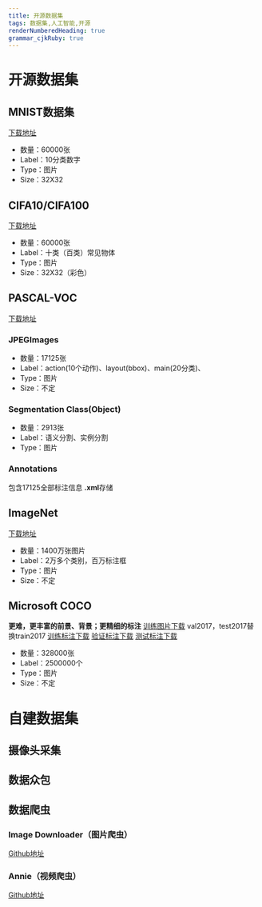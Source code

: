 ```yaml
---
title: 开源数据集
tags: 数据集,人工智能,开源
renderNumberedHeading: true
grammar_cjkRuby: true
---
```

# 开源数据集

## MNIST数据集
[下载地址](http://yann.lecun.com/exdb/mnist/)
- 数量：60000张
- Label：10分类数字
- Type：图片
- Size：32X32

## CIFA10/CIFA100
[下载地址](http://www.cs.toronto.edu/~kriz/cifar.html)
- 数量：60000张
- Label：十类（百类）常见物体
- Type：图片
- Size：32X32（彩色）

## PASCAL-VOC
[下载地址](http://host.robots.ox.ac.uk/pascal/VOC/)
### JPEGImages
- 数量：17125张
- Label：action(10个动作)、layout(bbox)、main(20分类)、
- Type：图片
- Size：不定

### Segmentation Class(Object)
- 数量：2913张
- Label：语义分割、实例分割
- Type：图片

### Annotations
包含17125全部标注信息 **.xml**存储

## ImageNet
[下载地址](http://www.image-net.org/)
- 数量：1400万张图片
- Label：2万多个类别，百万标注框
- Type：图片
- Size：不定

## Microsoft COCO
**更难，更丰富的前景、背景；更精细的标注**
[训练图片下载](http://images.cocodataset.org/zips/train2017.zip)
val2017，test2017替换train2017
[训练标注下载](http://images.cocodataset.org/annotations/annotations_trainval2017.zip)
[验证标注下载](http://images.cocodataset.org/annotations/stuff_annotations_trainval2017.zip)
[测试标注下载](http://images.cocodataset.org/annotations/image_info_test2017.zip)
- 数量：328000张
- Label：2500000个
- Type：图片
- Size：不定

# 自建数据集

## 摄像头采集

## 数据众包

## 数据爬虫
### Image Downloader（图片爬虫）
[Github地址](https://github.com/sczhengyabin/Image-Downloader)
### Annie（视频爬虫）
[Github地址](https://github.com/iawia002/annie)